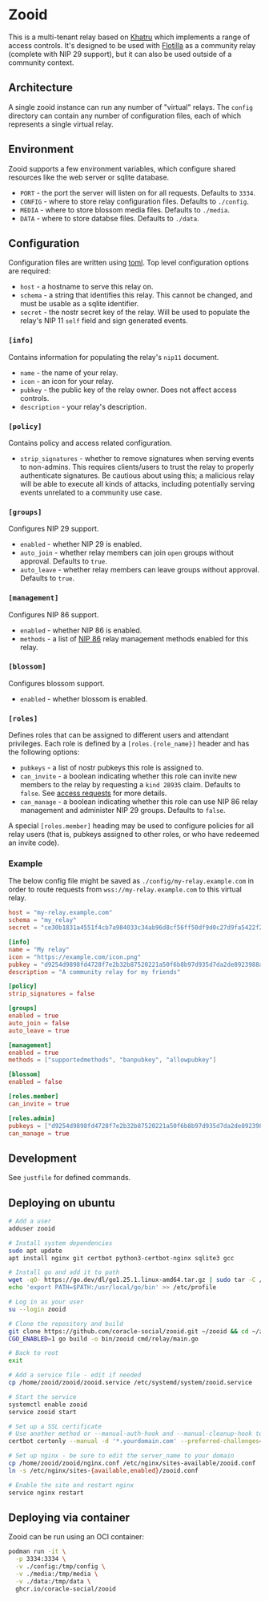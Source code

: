 # Zooid

This is a multi-tenant relay based on [Khatru](https://gitworkshop.dev/fiatjaf.com/nostrlib/tree/master/khatru) which implements a range of access controls. It's designed to be used with [Flotilla](https://flotilla.social) as a community relay (complete with NIP 29 support), but it can also be used outside of a community context.

## Architecture

A single zooid instance can run any number of "virtual" relays. The `config` directory can contain any number of configuration files, each of which represents a single virtual relay.

## Environment

Zooid supports a few environment variables, which configure shared resources like the web server or sqlite database.

- `PORT` - the port the server will listen on for all requests. Defaults to `3334`.
- `CONFIG` - where to store relay configuration files. Defaults to `./config`.
- `MEDIA` - where to store blossom media files. Defaults to `./media`.
- `DATA` - where to store databse files. Defaults to `./data`.

## Configuration

Configuration files are written using [toml](https://toml.io). Top level configuration options are required:

- `host` - a hostname to serve this relay on.
- `schema` - a string that identifies this relay. This cannot be changed, and must be usable as a sqlite identifier.
- `secret` - the nostr secret key of the relay. Will be used to populate the relay's NIP 11 `self` field and sign generated events.

### `[info]`

Contains information for populating the relay's `nip11` document.

- `name` - the name of your relay.
- `icon` - an icon for your relay.
- `pubkey` - the public key of the relay owner. Does not affect access controls.
- `description` - your relay's description.

### `[policy]`

Contains policy and access related configuration.

- `strip_signatures` - whether to remove signatures when serving events to non-admins. This requires clients/users to trust the relay to properly authenticate signatures. Be cautious about using this; a malicious relay will be able to execute all kinds of attacks, including potentially serving events unrelated to a community use case.

### `[groups]`

Configures NIP 29 support.

- `enabled` - whether NIP 29 is enabled.
- `auto_join` - whether relay members can join `open` groups without approval. Defaults to `true`.
- `auto_leave` - whether relay members can leave groups without approval. Defaults to `true`.

### `[management]`

Configures NIP 86 support.

- `enabled` - whether NIP 86 is enabled.
- `methods` - a list of [NIP 86](https://github.com/nostr-protocol/nips/blob/master/86.md) relay management methods enabled for this relay.

### `[blossom]`

Configures blossom support.

- `enabled` - whether blossom is enabled.

### `[roles]`

Defines roles that can be assigned to different users and attendant privileges. Each role is defined by a `[roles.{role_name}]` header and has the following options:

- `pubkeys` - a list of nostr pubkeys this role is assigned to.
- `can_invite` - a boolean indicating whether this role can invite new members to the relay by requesting a `kind 28935` claim. Defaults to `false`. See [access requests](https://github.com/nostr-protocol/nips/pull/1079) for more details.
- `can_manage` - a boolean indicating whether this role can use NIP 86 relay management and administer NIP 29 groups. Defaults to `false`.

A special `[roles.member]` heading may be used to configure policies for all relay users (that is, pubkeys assigned to other roles, or who have redeemed an invite code).

### Example

The below config file might be saved as `./config/my-relay.example.com` in order to route requests from `wss://my-relay.example.com` to this virtual relay.

```toml
host = "my-relay.example.com"
schema = "my_relay"
secret = "ce30b1831a4551f4cb7a984033c34ab96d8cf56ff50df9d0c27d9fa5422f2278"

[info]
name = "My relay"
icon = "https://example.com/icon.png"
pubkey = "d9254d9898fd4728f7e2b32b87520221a50f6b8b97d935d7da2de8923988aa6d"
description = "A community relay for my friends"

[policy]
strip_signatures = false

[groups]
enabled = true
auto_join = false
auto_leave = true

[management]
enabled = true
methods = ["supportedmethods", "banpubkey", "allowpubkey"]

[blossom]
enabled = false

[roles.member]
can_invite = true

[roles.admin]
pubkeys = ["d9254d9898fd4728f7e2b32b87520221a50f6b8b97d935d7da2de8923988aa6d"]
can_manage = true
```

## Development

See `justfile` for defined commands.

## Deploying on ubuntu

```sh
# Add a user
adduser zooid

# Install system dependencies
sudo apt update
apt install nginx git certbot python3-certbot-nginx sqlite3 gcc

# Install go and add it to path
wget -qO- https://go.dev/dl/go1.25.1.linux-amd64.tar.gz | sudo tar -C /usr/local -xzf -
echo 'export PATH=$PATH:/usr/local/go/bin' >> /etc/profile

# Log in as your user
su --login zooid

# Clone the repository and build
git clone https://github.com/coracle-social/zooid.git ~/zooid && cd ~/zooid
CGO_ENABLED=1 go build -o bin/zooid cmd/relay/main.go

# Back to root
exit

# Add a service file - edit if needed
cp /home/zooid/zooid/zooid.service /etc/systemd/system/zooid.service

# Start the service
systemctl enable zooid
service zooid start

# Set up a SSL certificate
# Use another method or --manual-auth-hook and --manual-cleanup-hook to automate renewal
certbot certonly --manual -d '*.yourdomain.com' --preferred-challenges=dns

# Set up nginx - be sure to edit the server_name to your domain
cp /home/zooid/zooid/nginx.conf /etc/nginx/sites-available/zooid.conf
ln -s /etc/nginx/sites-{available,enabled}/zooid.conf

# Enable the site and restart nginx
service nginx restart
```

## Deploying via container

Zooid can be run using an OCI container:

```sh
podman run -it \
  -p 3334:3334 \
  -v ./config:/tmp/config \
  -v ./media:/tmp/media \
  -v ./data:/tmp/data \
  ghcr.io/coracle-social/zooid
```

